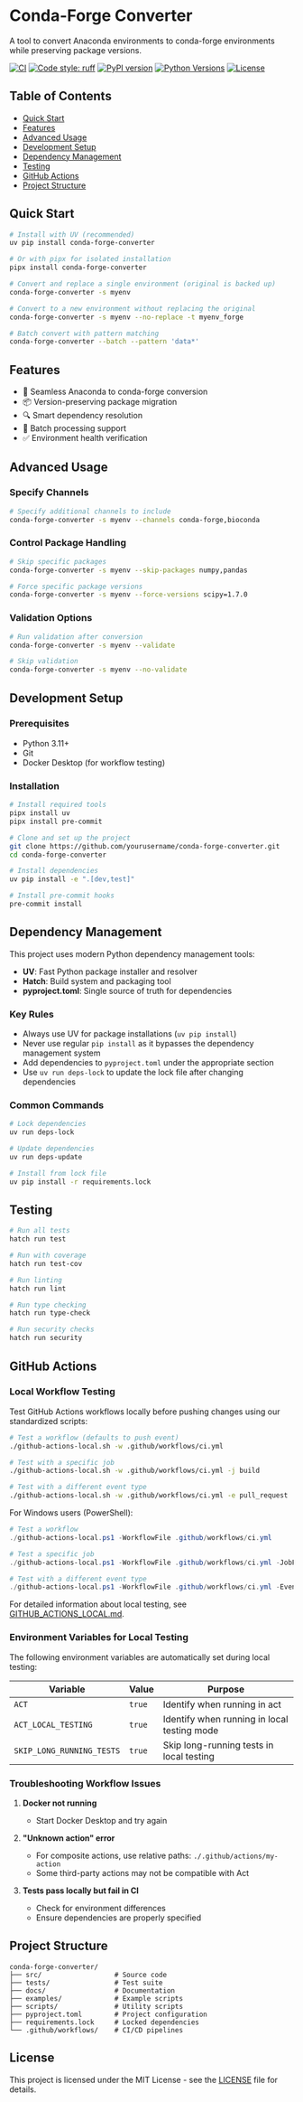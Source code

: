 # Conda-Forge Converter

A tool to convert Anaconda environments to conda-forge environments while preserving package versions.

[![CI](https://github.com/yourusername/conda-forge-converter/actions/workflows/ci.yml/badge.svg)](https://github.com/yourusername/conda-forge-converter/actions/workflows/ci.yml)
[![Code style: ruff](https://img.shields.io/badge/code%20style-ruff-000000.svg)](https://github.com/astral-sh/ruff)
[![PyPI version](https://badge.fury.io/py/conda-forge-converter.svg)](https://badge.fury.io/py/conda-forge-converter)
[![Python Versions](https://img.shields.io/pypi/pyversions/conda-forge-converter.svg)](https://pypi.org/project/conda-forge-converter/)
[![License](https://img.shields.io/github/license/yourusername/conda-forge-converter.svg)](https://github.com/yourusername/conda-forge-converter/blob/master/LICENSE)

## Table of Contents

- [Quick Start](#quick-start)
- [Features](#features)
- [Advanced Usage](#advanced-usage)
- [Development Setup](#development-setup)
- [Dependency Management](#dependency-management)
- [Testing](#testing)
- [GitHub Actions](#github-actions)
- [Project Structure](#project-structure)

## Quick Start

```bash
# Install with UV (recommended)
uv pip install conda-forge-converter

# Or with pipx for isolated installation
pipx install conda-forge-converter

# Convert and replace a single environment (original is backed up)
conda-forge-converter -s myenv

# Convert to a new environment without replacing the original
conda-forge-converter -s myenv --no-replace -t myenv_forge

# Batch convert with pattern matching
conda-forge-converter --batch --pattern 'data*'
```

## Features

- 🔄 Seamless Anaconda to conda-forge conversion
- 📦 Version-preserving package migration
- 🔍 Smart dependency resolution
- 🚀 Batch processing support
- ✅ Environment health verification

## Advanced Usage

### Specify Channels

```bash
# Specify additional channels to include
conda-forge-converter -s myenv --channels conda-forge,bioconda
```

### Control Package Handling

```bash
# Skip specific packages
conda-forge-converter -s myenv --skip-packages numpy,pandas

# Force specific package versions
conda-forge-converter -s myenv --force-versions scipy=1.7.0
```

### Validation Options

```bash
# Run validation after conversion
conda-forge-converter -s myenv --validate

# Skip validation
conda-forge-converter -s myenv --no-validate
```

## Development Setup

### Prerequisites

- Python 3.11+
- Git
- Docker Desktop (for workflow testing)

### Installation

```bash
# Install required tools
pipx install uv
pipx install pre-commit

# Clone and set up the project
git clone https://github.com/yourusername/conda-forge-converter.git
cd conda-forge-converter

# Install dependencies
uv pip install -e ".[dev,test]"

# Install pre-commit hooks
pre-commit install
```

## Dependency Management

This project uses modern Python dependency management tools:

- **UV**: Fast Python package installer and resolver
- **Hatch**: Build system and packaging tool
- **pyproject.toml**: Single source of truth for dependencies

### Key Rules

- Always use UV for package installations (`uv pip install`)
- Never use regular `pip install` as it bypasses the dependency management system
- Add dependencies to `pyproject.toml` under the appropriate section
- Use `uv run deps-lock` to update the lock file after changing dependencies

### Common Commands

```bash
# Lock dependencies
uv run deps-lock

# Update dependencies
uv run deps-update

# Install from lock file
uv pip install -r requirements.lock
```

## Testing

```bash
# Run all tests
hatch run test

# Run with coverage
hatch run test-cov

# Run linting
hatch run lint

# Run type checking
hatch run type-check

# Run security checks
hatch run security
```

## GitHub Actions

### Local Workflow Testing

Test GitHub Actions workflows locally before pushing changes using our standardized scripts:

```bash
# Test a workflow (defaults to push event)
./github-actions-local.sh -w .github/workflows/ci.yml

# Test with a specific job
./github-actions-local.sh -w .github/workflows/ci.yml -j build

# Test with a different event type
./github-actions-local.sh -w .github/workflows/ci.yml -e pull_request
```

For Windows users (PowerShell):

```powershell
# Test a workflow
./github-actions-local.ps1 -WorkflowFile .github/workflows/ci.yml

# Test a specific job
./github-actions-local.ps1 -WorkflowFile .github/workflows/ci.yml -JobFilter build

# Test with a different event type
./github-actions-local.ps1 -WorkflowFile .github/workflows/ci.yml -EventType pull_request
```

For detailed information about local testing, see [GITHUB_ACTIONS_LOCAL.md](GITHUB_ACTIONS_LOCAL.md).

### Environment Variables for Local Testing

The following environment variables are automatically set during local testing:

| Variable                  | Value  | Purpose                                     |
| ------------------------- | ------ | ------------------------------------------- |
| `ACT`                     | `true` | Identify when running in act                |
| `ACT_LOCAL_TESTING`       | `true` | Identify when running in local testing mode |
| `SKIP_LONG_RUNNING_TESTS` | `true` | Skip long-running tests in local testing    |

### Troubleshooting Workflow Issues

1. **Docker not running**

   - Start Docker Desktop and try again

1. **"Unknown action" error**

   - For composite actions, use relative paths: `./.github/actions/my-action`
   - Some third-party actions may not be compatible with Act

1. **Tests pass locally but fail in CI**

   - Check for environment differences
   - Ensure dependencies are properly specified

## Project Structure

```
conda-forge-converter/
├── src/                  # Source code
├── tests/                # Test suite
├── docs/                 # Documentation
├── examples/             # Example scripts
├── scripts/              # Utility scripts
├── pyproject.toml        # Project configuration
├── requirements.lock     # Locked dependencies
└── .github/workflows/    # CI/CD pipelines
```

## License

This project is licensed under the MIT License - see the [LICENSE](LICENSE) file for details.
